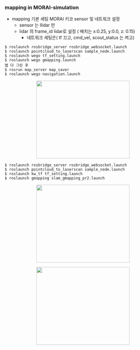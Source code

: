 ### mapping in MORAI-simulation
- mapping 기본 세팅
  MORAI 키코 sensor 및 네트워크 설정
	- sensor 는 llidar 만
  - lidar 의  frame_id lidar로 설정 ( 배치는 x:0.25, y:0.0, z: 0.15)
	- 네트워크 세팅은( tf 끄고, cmd_vel, scout_status 는 켜고)
 ``` Linux
$ roslaunch rosbridge_server rosbridge_websocket.launch
$ roslaunch pointcloud_to_laserscan sample_node.launch
$ roslaunch wego tf_setting.launch
$ roslaunch wego gmapping.launch
맵 다 그린 후
$ rosrun map_server map_saver
$ roslaunch wego navigation.launch
```
  
<p align="center">
<img src ="https://github.com/skkim4/MORAI-projects/assets/128979311/c98ccd26-d902-4262-81a3-1cca6eaee6d0" width="300" height="250" >
</p>

```Linux
$ roslaunch rosbridge_server rosbridge_websocket.launch
$ roslaunch pointcloud_to_laserscan sample_node.launch
$ roslaunch kw_tf tf_setting.launch
$ roslaunch gmapping slam_gmapping_pr2.launch
```
<p align="center">
<img src ="https://github.com/skkim4/MORAI-projects/assets/128979311/c98ccd26-d902-4262-81a3-1cca6eaee6d0" width="300" height="250" >
</p>

<p align="center">
<img src ="https://github.com/skkim4/MORAI-projects/assets/128979311/a8992895-9331-44eb-847a-90b5ffcbee23" width="300" height="250" >
</p>


